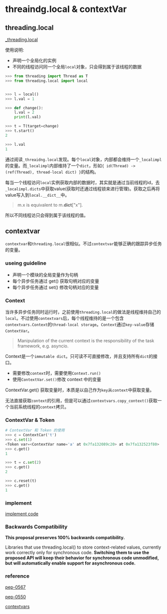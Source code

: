 # threaindg.local & contextVar

## threading.local

[_threading.local](https://github.com/python/cpython/blob/main/Lib/_threading_local.py
)

使用说明:
- 声明一个全局化的实例
- 不同的线程访问同一个全局`local`对象，只会得到属于该线程的数据

```py
>>> from threading import Thread as T
>>> from threading.local import local


>>> l = local()
>>> l.val = 1

>>> def change():
    l.val = 2
    print(l.val)

>>> t = T(target=change)
>>> t.start()
2

>>> l.val
1
```

通过阅读`_threaidng.local`发现。每个`local`对象，内部都会维持一个`_localimpl`的变量。而`_localimpl`内部维持了一个`dict`，形如`{ id(Thread) -> (ref(Thread), thread-local dict) }`的结构。

每当一个线程访问`local`实例获取内部的数据时，其实就是通过当前线程的id，去`_localimpl.dicts`中获取value(获取时还通过线程锁来进行管理)。获取之后再将value写入到`local.__dict__`中。

> m.x is equivalent to m.__dict__["x"].

所以不同线程访只会得到属于该线程的值。


## contextvar

`contextvar`和`threading.local`很相似。不过`contextvar`能够正确的跟踪异步任务的变量。

### useing guideline

- 声明一个模块的全局变量作为句柄
- 每个异步任务通过 get() 获取句柄对应的变量
- 每个异步任务通过 set() 修改句柄对应的变量

### Context

当许多异步任务同时运行时，之前使用`threading.local`的做法是线程维持自己的`local`。不过使用`contextvars`后，每个线程维持的是一个包含`contextvars.Context`的`thread-local storage`。`Context`通过`key-value`存储`ContextVar`。

> Manipulation of the current context is the responsibility of the task framework, e.g. asyncio.

Context是一个`immutable dict`。只可读不可直接修改，并且支持所有`dict`的接口。

- 需要修改`context`时，需要使用`Context.run()`
- 使用`ContextVar.set()`修改 context 中的变量

ContextVar.get() 获取变量时，本质是以自己作为`key`从`context`中获取变量。

无法直接获取`context`的引用，但是可以通过`contextvars.copy_context()`获取一个当前系统线程的`context`拷贝。

### ContextVar & Token

```py
# ContextVar 和 Token 的使用
>>> c = ContextCar('t')
>>> c.set(1)
<Token var=<ContextVar name='a' at 0x7fa132089c20> at 0x7fa132523f80>
>>> c.get()
1

>>> t = c.set(2)
>>> c.get()
2

>>> c.reset(t)
>>> c.get()
1
```

### implement

[implement code](https://www.python.org/dev/peps/pep-0567/#implementation)

### Backwards Compatibility

__This proposal preserves 100% backwards compatibility.__

Libraries that use threading.local() to store context-related values, currently work correctly only for synchronous code. __Switching them to use the proposed API will keep their behavior for synchronous code unmodified, but will automatically enable support for asynchronous code.__


### reference

[pep-0567](https://www.python.org/dev/peps/pep-0567/)

[pep-0550](https://www.python.org/dev/peps/pep-0550)

[contextvars](https://docs.python.org/3/library/contextvars.html)





